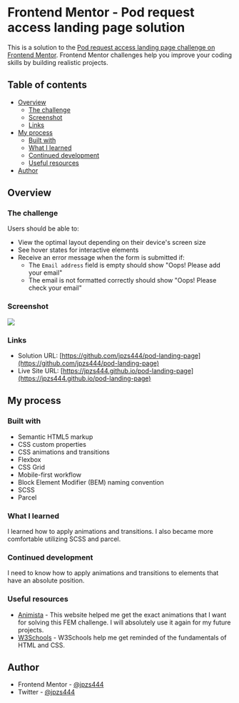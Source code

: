 # Frontend Mentor - Pod request access landing page solution

This is a solution to the [Pod request access landing page challenge on Frontend Mentor](https://www.frontendmentor.io/challenges/pod-request-access-landing-page-eyTmdkLSG). Frontend Mentor challenges help you improve your coding skills by building realistic projects. 

## Table of contents

- [Overview](#overview)
  - [The challenge](#the-challenge)
  - [Screenshot](#screenshot)
  - [Links](#links)
- [My process](#my-process)
  - [Built with](#built-with)
  - [What I learned](#what-i-learned)
  - [Continued development](#continued-development)
  - [Useful resources](#useful-resources)
- [Author](#author)

## Overview

### The challenge

Users should be able to:

- View the optimal layout depending on their device's screen size
- See hover states for interactive elements
- Receive an error message when the form is submitted if:
  - The `Email address` field is empty should show "Oops! Please add your email"
  - The email is not formatted correctly should show "Oops! Please check your email"

### Screenshot

![](./screenshot.jpg)

### Links

- Solution URL: [https://github.com/jpzs444/pod-landing-page](https://github.com/jpzs444/pod-landing-page)
- Live Site URL: [https://jpzs444.github.io/pod-landing-page](https://jpzs444.github.io/pod-landing-page)

## My process

### Built with

- Semantic HTML5 markup
- CSS custom properties
- CSS animations and transitions
- Flexbox
- CSS Grid
- Mobile-first workflow
- Block Element Modifier (BEM) naming convention
- SCSS
- Parcel

### What I learned

I learned how to apply animations and transitions. I also became more comfortable utilizing SCSS and parcel.

### Continued development

I need to know how to apply animations and transitions to elements that have an absolute position. 

### Useful resources

- [Animista](https://animista.net/) - This website helped me get the exact animations that I want for solving this FEM challenge. I will absolutely use it again for my future projects.
- [W3Schools](https://www.w3schools.com/) - W3Schools help me get reminded of the fundamentals of HTML and CSS.

## Author

- Frontend Mentor - [@jpzs444](https://www.frontendmentor.io/profile/jpzs444)
- Twitter - [@jpzs444](https://twitter.com/jpzs444)
